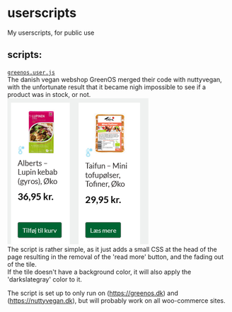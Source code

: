 # userscripts

My userscripts, for public use

## scripts:

[`greenos.user.js`](./userscripts/greenos.user.js)   
The danish vegan webshop GreenOS merged their code with nuttyvegan, with the 
unfortunate result that it became nigh impossible to see if a product was in
stock, or not.   
![Greenos before the script](/assets/greenos-before.png "before the script")   
The script is rather simple, as it just adds a small CSS at the head of the page
resulting in the removal of the 'read more' button, and the fading out of the
tile.   
If the tile doesn't have a background color, it will also apply the 
'darkslategray' color to it.

The script is set up to only run on (https://greenos.dk) and 
(https://nuttyvegan.dk), but will probably work on all woo-commerce sites.